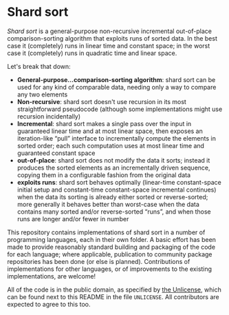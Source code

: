 # Shard sort

*Shard sort* is a general-purpose non-recursive incremental
out-of-place comparison-sorting algorithm that exploits runs of sorted
data.  In the best case it (completely) runs in linear time and
constant space; in the worst case it (completely) runs in quadratic
time and linear space.

Let's break that down:

- **General-purpose…comparison-sorting algorithm**: shard sort can be
  used for any kind of comparable data, needing only a way to compare
  any two elements
- **Non-recursive**: shard sort doesn't use recursion in its most
  straightforward pseudocode (although some implementations might use
  recursion incidentally)
- **Incremental**: shard sort makes a single pass over the input in
  guaranteed linear time and at most linear space, then exposes an
  iteration-like “pull” interface to incrementally compute the
  elements in sorted order; each such computation uses at most linear
  time and guaranteed constant space
- **out-of-place**: shard sort does not modify the data it sorts;
  instead it produces the sorted elements as an incrementally driven
  sequence, copying them in a configurable fashion from the original
  data
- **exploits runs**: shard sort behaves optimally (linear-time
  constant-space initial setup and constant-time constant-space
  incremental continues) when the data its sorting is already either
  sorted or reverse-sorted; more generally it behaves better than
  worst-case when the data contains many sorted and/or reverse-sorted
  “runs”, and when those runs are longer and/or fewer in number

This repository contains implementations of shard sort in a number of
programming languages, each in their own folder.  A basic effort has
been made to provide reasonably standard building and packaging of the
code for each language; where applicable, publication to community
package repositories has been done (or else is planned).
Contributions of implementations for other languages, or of
improvements to the existing implementations, are welcome!

All of the code is in the public domain, as specified by [the
Unlicense](https://unlicense.org), which can be found next to this
README in the file `UNLICENSE`.  All contributors are expected to
agree to this too.
